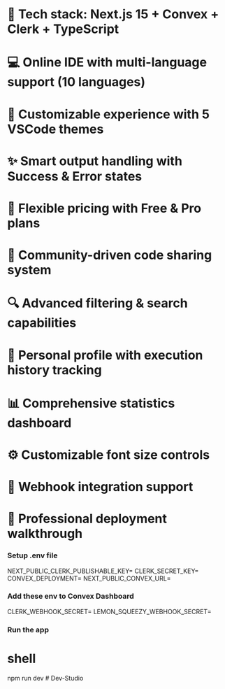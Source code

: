 # 🚀 Tech stack: Next.js 15 + Convex + Clerk + TypeScript
# 💻 Online IDE with multi-language support (10 languages)
# 🎨 Customizable experience with 5 VSCode themes
# ✨ Smart output handling with Success & Error states
# 💎 Flexible pricing with Free & Pro plans
# 🤝 Community-driven code sharing system
# 🔍 Advanced filtering & search capabilities
# 👤 Personal profile with execution history tracking
# 📊 Comprehensive statistics dashboard
# ⚙️ Customizable font size controls
# 🔗 Webhook integration support
# 🌟 Professional deployment walkthrough

### Setup .env file


NEXT_PUBLIC_CLERK_PUBLISHABLE_KEY=
CLERK_SECRET_KEY=
CONVEX_DEPLOYMENT=
NEXT_PUBLIC_CONVEX_URL=


### Add these env to Convex Dashboard


CLERK_WEBHOOK_SECRET=
LEMON_SQUEEZY_WEBHOOK_SECRET=


### Run the app

# shell
npm run dev
#   D e v - S t u d i o 
 
 
